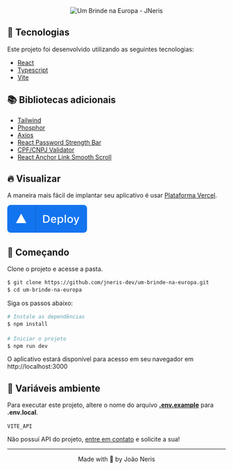 <p align="center">
    <img alt="Um Brinde na Europa - JNeris" title="Um Brinde na Europa - JNeris" src=".github/cover.svg" />
</p>

## 🧪 Tecnologias

Este projeto foi desenvolvido utilizando as seguintes tecnologias:

- [React](https://reactjs.org)
- [Typescript](https://www.typescriptlang.org/)
- [Vite](https://vitejs.dev/)

## 📚 Bibliotecas adicionais

- [Tailwind](https://tailwindcss.com/)
- [Phosphor](https://phosphoricons.com/)
- [Axios](https://axios-http.com/ptbr/docs/intro)
- [React Password Strength Bar](https://www.npmjs.com/package/react-password-strength-bar)
- [CPF/CNPJ Validator](https://www.npmjs.com/package/cpf-cnpj-validator)
- [React Anchor Link Smooth Scroll](https://www.npmjs.com/package/react-anchor-link-smooth-scroll)

## 🔥 Visualizar

A maneira mais fácil de implantar seu aplicativo é usar [Plataforma Vercel](https://vercel.com/new?utm_medium=default-template&filter=next.js&utm_source=create-next-app&utm_campaign=create-next-app-readme).

[<img alt="Um Brinde na Europa - JNeris" title="Um Brinde na Europa - JNeris" src=".github/deploy.svg" />](https://um-brinde-na-europa.vercel.app/)

## 🚀 Começando

Clone o projeto e acesse a pasta.

```bash
$ git clone https://github.com/jneris-dev/um-brinde-na-europa.git
$ cd um-brinde-na-europa
```

Siga os passos abaixo:
```bash
# Instale as dependências
$ npm install

# Iniciar o projeto
$ npm run dev
```
O aplicativo estará disponível para acesso em seu navegador em http://localhost:3000

## 🔑 Variáveis ambiente

Para executar este projeto, altere o nome do arquivo [**.env.example**](.env.example) para **.env.local**.

`VITE_API`

Não possuí API do projeto, [entre em contato](mailto:contato@jneris.com.br?subject=[GitHub]%20API%20-%20Um%20Brinde%20na%20Europa) e solicite a sua!

---

<p align="center">Made with 🖤 by João Neris</p>
